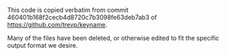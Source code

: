 This code is copied verbatim from commit 460401b168f2cecb4d8720c7b3098fe63deb7ab3 of https://github.com/trevp/keyname.  

Many of the files have been deleted, or otherwise edited to fit the specific output format we desire.  